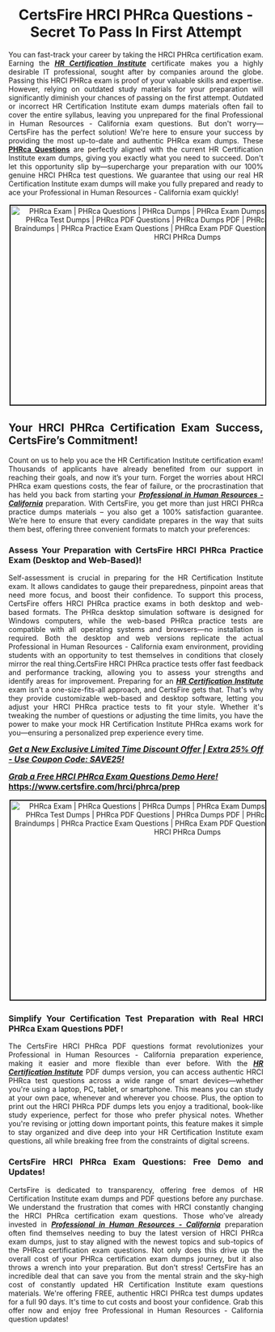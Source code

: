 <h1 style="text-align: center;"><strong>CertsFire HRCI PHRca Questions - Secret To Pass In First Attempt</strong></h1>

<p style="text-align: justify;">You can fast-track your career by taking the HRCI PHRca certification exam. Earning the <u><em><strong>HR Certification Institute</strong></em></u> certificate makes you a highly desirable IT professional, sought after by companies around the globe. Passing this HRCI PHRca exam is proof of your valuable skills and expertise. However, relying on outdated study materials for your preparation will significantly diminish your chances of passing on the first attempt. Outdated or incorrect HR Certification Institute exam dumps materials often fail to cover the entire syllabus, leaving you unprepared for the final Professional in Human Resources - California exam questions. But don't worry—CertsFire has the perfect solution! We're here to ensure your success by providing the most up-to-date and authentic PHRca exam dumps. These <strong><a href="https://www.certsfire.com/hrci/phrca/prep">PHRca Questions</a></strong> are perfectly aligned with the current HR Certification Institute exam dumps, giving you exactly what you need to succeed. Don't let this opportunity slip by—supercharge your preparation with our 100% genuine HRCI PHRca test questions. We guarantee that using our real HR Certification Institute exam dumps will make you fully prepared and ready to ace your Professional in Human Resources - California exam quickly!</p>

<p style="text-align: center;"><img alt="PHRca Exam | PHRca Questions | PHRca Dumps | PHRca Exam Dumps | PHRca Exam Questions | PHRca Test Dumps | PHRca PDF Questions | PHRca Dumps PDF | PHRca Test Questions | PHRca Braindumps | PHRca Practice Exam Questions | PHRca Exam PDF Questions | CertsFire PHRca Dumps | HRCI PHRca Dumps" src="https://i.imgur.com/SYzw28Y.jpeg" style="width: 700px; height: 393px; border-width: 2px; border-style: solid; margin: 2px;" /></p>

<h2 style="text-align: justify;"><strong>Your HRCI PHRca Certification Exam Success, CertsFire’s Commitment!</strong></h2>

<p style="text-align: justify;">Count on us to help you ace the HR Certification Institute certification exam! Thousands of applicants have already benefited from our support in reaching their goals, and now it’s your turn. Forget the worries about HRCI PHRca exam questions costs, the fear of failure, or the procrastination that has held you back from starting your <u><em><strong>Professional in Human Resources - California</strong></em></u> preparation. With CertsFire, you get more than just HRCI PHRca practice dumps materials – you also get a 100% satisfaction guarantee. We’re here to ensure that every candidate prepares in the way that suits them best, offering three convenient formats to match your preferences:</p>

<h3 style="text-align: justify;"><strong>Assess Your Preparation with CertsFire HRCI PHRca Practice Exam (Desktop and Web-Based)!</strong></h3>

<p style="text-align: justify;">Self-assessment is crucial in preparing for the HR Certification Institute exam. It allows candidates to gauge their preparedness, pinpoint areas that need more focus, and boost their confidence. To support this process, CertsFire offers HRCI PHRca practice exams in both desktop and web-based formats. The PHRca desktop simulation software is designed for Windows computers, while the web-based PHRca practice tests are compatible with all operating systems and browsers—no installation is required. Both the desktop and web versions replicate the actual Professional in Human Resources - California exam environment, providing students with an opportunity to test themselves in conditions that closely mirror the real thing.CertsFire HRCI PHRca practice tests offer fast feedback and performance tracking, allowing you to assess your strengths and identify areas for improvement. Preparing for an <u><em><strong>HR Certification Institute</strong></em></u> exam isn't a one-size-fits-all approach, and CertsFire gets that. That's why they provide customizable web-based and desktop software, letting you adjust your HRCI PHRca practice tests to fit your style. Whether it's tweaking the number of questions or adjusting the time limits, you have the power to make your mock HR Certification Institute PHRca exams work for you—ensuring a personalized prep experience every time.</p>

<p><span style="font-size:16px;"><u><em><strong>Get a New Exclusive Limited Time Discount Offer | Extra 25% Off - Use Coupon Code: SAVE25!</strong></em></u></span></p>

<p><span style="font-size:16px;"><u><em><strong>Grab a Free HRCI PHRca Exam Questions Demo Here! </strong></em></u><strong><a href="https://www.certsfire.com/hrci/phrca/prep">https://www.certsfire.com/hrci/phrca/prep</a></strong></span></p>

<p style="text-align: center;"><img alt="PHRca Exam | PHRca Questions | PHRca Dumps | PHRca Exam Dumps | PHRca Exam Questions | PHRca Test Dumps | PHRca PDF Questions | PHRca Dumps PDF | PHRca Test Questions | PHRca Braindumps | PHRca Practice Exam Questions | PHRca Exam PDF Questions | CertsFire PHRca Dumps | HRCI PHRca Dumps" src="https://i.imgur.com/2YaVQXX.jpeg" style="width: 700px; height: 393px; border-width: 2px; border-style: solid; margin: 2px;" /></p>

<h3 style="text-align: justify;"><strong>Simplify Your Certification Test Preparation with Real HRCI PHRca Exam Questions PDF!</strong></h3>

<p style="text-align: justify;">The CertsFire HRCI PHRca PDF questions format revolutionizes your Professional in Human Resources - California preparation experience, making it easier and more flexible than ever before. With the <u><em><strong>HR Certification Institute</strong></em></u> PDF dumps version, you can access authentic HRCI PHRca test questions across a wide range of smart devices—whether you're using a laptop, PC, tablet, or smartphone. This means you can study at your own pace, whenever and wherever you choose. Plus, the option to print out the HRCI PHRca PDF dumps lets you enjoy a traditional, book-like study experience, perfect for those who prefer physical notes. Whether you're revising or jotting down important points, this feature makes it simple to stay organized and dive deep into your HR Certification Institute exam questions, all while breaking free from the constraints of digital screens.</p>

<h3 style="text-align: justify;"><strong>CertsFire HRCI PHRca Exam Questions: Free Demo and Updates!</strong></h3>

<p style="text-align: justify;">CertsFire is dedicated to transparency, offering free demos of HR Certification Institute exam dumps and PDF questions before any purchase. We understand the frustration that comes with HRCI constantly changing the HRCI PHRca certification exam questions. Those who’ve already invested in <u><em><strong>Professional in Human Resources - California</strong></em></u> preparation often find themselves needing to buy the latest version of HRCI PHRca exam dumps, just to stay aligned with the newest topics and sub-topics of the PHRca certification exam questions. Not only does this drive up the overall cost of your PHRca certification exam dumps journey, but it also throws a wrench into your preparation. But don't stress! CertsFire has an incredible deal that can save you from the mental strain and the sky-high cost of constantly updated HR Certification Institute exam questions materials. We're offering FREE, authentic HRCI PHRca test dumps updates for a full 90 days. It's time to cut costs and boost your confidence. Grab this offer now and enjoy free Professional in Human Resources - California question updates!</p>
